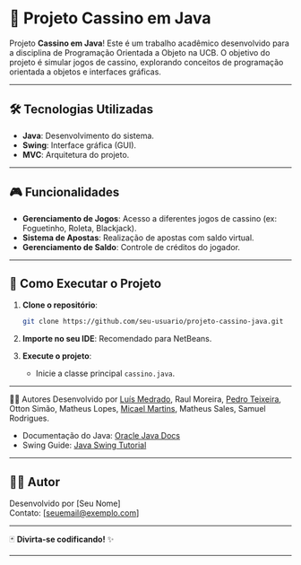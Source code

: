 # 🎲 Projeto Cassino em Java

Projeto **Cassino em Java**! Este é um trabalho acadêmico desenvolvido para a disciplina de Programação Orientada a Objeto na UCB. O objetivo do projeto é simular jogos de cassino, explorando conceitos de programação orientada a objetos e interfaces gráficas.

---

## 🛠️ Tecnologias Utilizadas

- **Java**: Desenvolvimento do sistema.
- **Swing**: Interface gráfica (GUI).
- **MVC**: Arquitetura do projeto.

---

## 🎮 Funcionalidades

- **Gerenciamento de Jogos**: Acesso a diferentes jogos de cassino (ex: Foguetinho, Roleta, Blackjack).
- **Sistema de Apostas**: Realização de apostas com saldo virtual.
- **Gerenciamento de Saldo**: Controle de créditos do jogador.

---

## 🚀 Como Executar o Projeto

1. **Clone o repositório**:
   ```bash
   git clone https://github.com/seu-usuario/projeto-cassino-java.git
   ```

2. **Importe no seu IDE**: Recomendado para NetBeans.

3. **Execute o projeto**:
   - Inicie a classe principal `cassino.java`.

---

👨‍💻 Autores
Desenvolvido por [Luís Medrado](https://github.com/LuisMedrado/), Raul Moreira, [Pedro Teixeira](https://github.com/PedroRodriguesTeixeira), Otton Simão, Matheus Lopes, [Micael Martins](https://github.com/Micael-Martins), Matheus Sales, Samuel Rodrigues. 




- Documentação do Java: [Oracle Java Docs](https://docs.oracle.com/javase/8/docs/)
- Swing Guide: [Java Swing Tutorial](https://www.javatpoint.com/java-swing)

---

## 👨‍💻 Autor

Desenvolvido por [Seu Nome]  
Contato: [seuemail@exemplo.com]  

---

🃏 **Divirta-se codificando!** ✨

---
